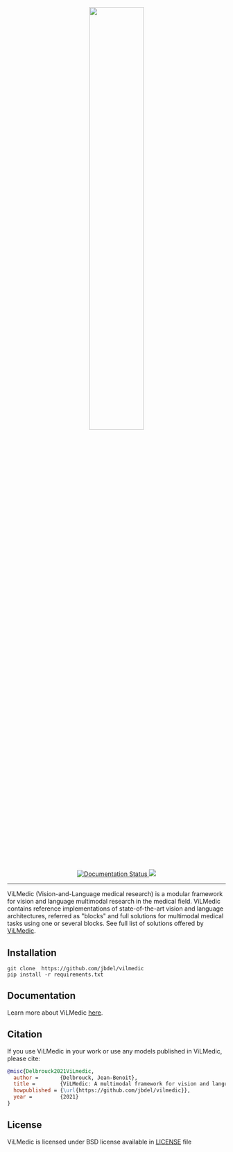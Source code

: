 
<div align="center">
<img src="" width="50%"/>
</div>

#
<div align="center">
  <a href="https://vilmedic.readthedocs.io/en/latest/">
  <img alt="Documentation Status" src="https://readthedocs.org/projects/vilmedic/badge/?version=latest"/>
  </a>
  <img src="https://img.shields.io/badge/Stanford-Medicine-red" />
</div>

---

ViLMedic (Vision-and-Language medical research) is a modular framework for vision and language multimodal research in the medical field. 
ViLMedic contains reference implementations of state-of-the-art vision and language architectures, referred as "blocks" and full solutions for multimodal medical tasks using one or several blocks.
See full list of solutions offered by [ViLMedic]().


## Installation
```
git clone  https://github.com/jbdel/vilmedic
pip install -r requirements.txt
```


## Documentation

Learn more about ViLMedic [here](https://vilmedic.readthedocs.io/en/latest/).

## Citation

If you use ViLMedic in your work or use any models published in ViLMedic, please cite:

```bibtex
@misc{Delbrouck2021ViLmedic,
  author =       {Delbrouck, Jean-Benoit},
  title =        {ViLMedic: A multimodal framework for vision and language medical research},
  howpublished = {\url{https://github.com/jbdel/vilmedic}},
  year =         {2021}
}
```

## License

ViLMedic is licensed under BSD license available in [LICENSE](LICENSE) file